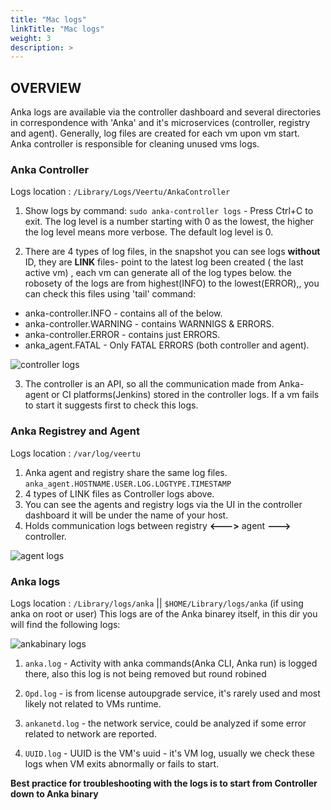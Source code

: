 ```yaml
---
title: "Mac logs"
linkTitle: "Mac logs"
weight: 3
description: >
---
```



## OVERVIEW

Anka logs are available via the controller dashboard and several directories in correspondence with 'Anka' and it's microservices (controller, registry and agent). Generally, log files are created for each vm upon vm start.  
Anka controller is responsible for cleaning unused vms logs. 

### Anka Controller 

Logs location : `/Library/Logs/Veertu/AnkaController`
1. Show logs by command: `sudo anka-controller logs` - Press Ctrl+C to exit. The log level is a number starting with 0 as the lowest, the higher the log level means more verbose. The default log level is 0. 
 
2. There are 4 types of log files, in the snapshot you can see logs **without** ID, they are **LINK** files- point to the latest log been created ( the last active vm) , each vm can generate all of the log types below. the robosety of the logs are from highest(INFO) to the lowest(ERROR),, you can check this files using 'tail' command:

 * anka-controller.INFO - contains all of the below. 
 * anka-controller.WARNING - contains WARNNIGS & ERRORS.
 * anka-controller.ERROR - contains just ERRORS.
 * anka_agent.FATAL - Only FATAL ERRORS (both controller and agent).

![controller logs](/images/anka-build/logs/ankaControllerlogs.png)


3. The controller is an API, so all the communication made from Anka-agent or CI platforms(Jenkins) stored in the controller logs. If a vm fails to start it suggests first to check this logs.


### Anka Registrey and Agent 

Logs location : `/var/log/veertu`
1. Anka agent and registry share the same log files.
 `anka_agent.HOSTNAME.USER.LOG.LOGTYPE.TIMESTAMP`
2. 4 types of LINK files as Controller logs above.
3. You can see the agents and registry logs via the UI in the controller dashboard it will be under the name of your host. 
4. Holds communication logs between registry **<--->** agent **--->** controller. 

![agent logs](/images/anka-build/logs/dashboardlogs.png)


### Anka logs

 Logs location : `/Library/logs/anka` || `$HOME/Library/logs/anka` (if using anka on root or user)
This logs are of the Anka binarey itself, in this dir you will find the following logs:

![ankabinary logs](/images/anka-build/logs/ankabinarylogs.png)

1. `anka.log` - Activity with anka commands(Anka CLI, Anka run) is logged there, also this log is not being removed but round robined

2. `Opd.log` - is from license autoupgrade service, it's rarely used and most likely not related to VMs runtime.

3. `ankanetd.log` - the  network service, could be analyzed if some error related to network are reported.

4. `UUID.log` - UUID is the VM's uuid - it's VM log, usually we check these logs when VM exits abnormally or fails to start.


**Best practice for troubleshooting with the logs is to start from Controller down to Anka binary**